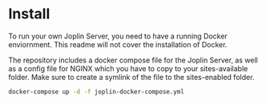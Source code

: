 # Install

To run your own Joplin Server, you need to have a running Docker enviornment. This readme will not cover the installation of Docker.

The repository includes a docker compose file for the Joplin Server, as well as a config file for NGINX which you have to copy to your sites-available folder. Make sure to create a symlink of the file to the sites-enabled folder.

```bash
docker-compose up -d -f joplin-docker-compose.yml
```
